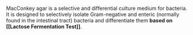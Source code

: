 MacConkey agar is a selective and differential culture medium for bacteria. It is designed to selectively isolate Gram-negative and enteric (normally found in the intestinal tract) bacteria and differentiate them **based on [[Lactose Fermentation Test]]**.
